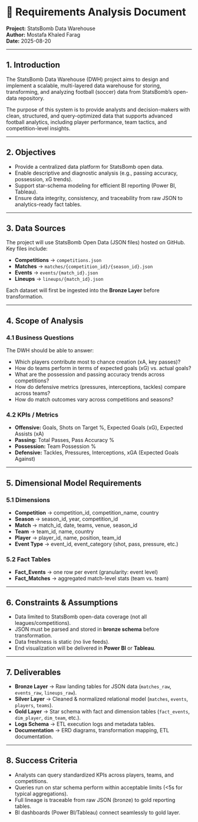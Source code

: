 # 📑 Requirements Analysis Document

**Project:** StatsBomb Data Warehouse  
**Author:** Mostafa Khaled Farag  
**Date:** 2025-08-20  

---

## 1. Introduction  
The StatsBomb Data Warehouse (DWH) project aims to design and implement a scalable, multi-layered data warehouse for storing, transforming, and analyzing football (soccer) data from StatsBomb’s open-data repository.  

The purpose of this system is to provide analysts and decision-makers with clean, structured, and query-optimized data that supports advanced football analytics, including player performance, team tactics, and competition-level insights.  

---

## 2. Objectives  
- Provide a centralized data platform for StatsBomb open data.  
- Enable descriptive and diagnostic analysis (e.g., passing accuracy, possession, xG trends).  
- Support star-schema modeling for efficient BI reporting (Power BI, Tableau).  
- Ensure data integrity, consistency, and traceability from raw JSON to analytics-ready fact tables.  

---

## 3. Data Sources  
The project will use StatsBomb Open Data (JSON files) hosted on GitHub. Key files include:  

- **Competitions** → `competitions.json`  
- **Matches** → `matches/{competition_id}/{season_id}.json`  
- **Events** → `events/{match_id}.json`  
- **Lineups** → `lineups/{match_id}.json`  

Each dataset will first be ingested into the **Bronze Layer** before transformation.  

---

## 4. Scope of Analysis  

### 4.1 Business Questions  
The DWH should be able to answer:  
- Which players contribute most to chance creation (xA, key passes)?  
- How do teams perform in terms of expected goals (xG) vs. actual goals?  
- What are the possession and passing accuracy trends across competitions?  
- How do defensive metrics (pressures, interceptions, tackles) compare across teams?  
- How do match outcomes vary across competitions and seasons?  

### 4.2 KPIs / Metrics  
- **Offensive:** Goals, Shots on Target %, Expected Goals (xG), Expected Assists (xA)  
- **Passing:** Total Passes, Pass Accuracy %  
- **Possession:** Team Possession %  
- **Defensive:** Tackles, Pressures, Interceptions, xGA (Expected Goals Against)  

---

## 5. Dimensional Model Requirements  

### 5.1 Dimensions  
- **Competition** → competition_id, competition_name, country  
- **Season** → season_id, year, competition_id  
- **Match** → match_id, date, teams, venue, season_id  
- **Team** → team_id, name, country  
- **Player** → player_id, name, position, team_id  
- **Event Type** → event_id, event_category (shot, pass, pressure, etc.)  

### 5.2 Fact Tables  
- **Fact_Events** → one row per event (granularity: event level)  
- **Fact_Matches** → aggregated match-level stats (team vs. team)  

---

## 6. Constraints & Assumptions  
- Data limited to StatsBomb open-data coverage (not all leagues/competitions).  
- JSON must be parsed and stored in **bronze schema** before transformation.  
- Data freshness is static (no live feeds).  
- End visualization will be delivered in **Power BI** or **Tableau**.  

---

## 7. Deliverables  
- **Bronze Layer** → Raw landing tables for JSON data (`matches_raw`, `events_raw`, `lineups_raw`).  
- **Silver Layer** → Cleaned & normalized relational model (`matches`, `events`, `players`, `teams`).  
- **Gold Layer** → Star schema with fact and dimension tables (`fact_events`, `dim_player`, `dim_team`, etc.).  
- **Logs Schema** → ETL execution logs and metadata tables.  
- **Documentation** → ERD diagrams, transformation mapping, ETL documentation.  

---

## 8. Success Criteria  
- Analysts can query standardized KPIs across players, teams, and competitions.  
- Queries run on star schema perform within acceptable limits (<5s for typical aggregations).  
- Full lineage is traceable from raw JSON (bronze) to gold reporting tables.  
- BI dashboards (Power BI/Tableau) connect seamlessly to gold layer.  
